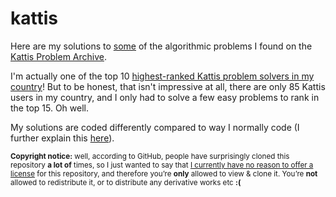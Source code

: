 # kattis

Here are my solutions to <ins>some</ins> of the algorithmic problems I found on the [Kattis Problem Archive](https://open.kattis.com).

I'm actually one of the top 10 [highest-ranked Kattis problem solvers in my country](https://open.kattis.com/countries/GRC)! But to be honest, that isn't impressive at all, there are only 85 Kattis users in my country, and I only had to solve a few easy problems to rank in the top 15. Oh well.

My solutions are coded differently compared to way I normally code (I further explain this [here](https://github.com/numdar335/programming_contests/blob/master/Note.md)).

<sub>**Copyright notice:** well, according to GitHub, people have surprisingly cloned this repository **a lot of** times, so I just wanted to say that [I currently have no reason to offer a license](https://choosealicense.com/no-permission/) for this repository, and therefore you’re **only** allowed to view & clone it. You’re **not** allowed to redistribute it, or to distribute any derivative works etc **:(**</sub>

